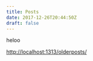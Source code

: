 ```yaml
---
title: Posts
date: 2017-12-26T20:44:50Z
draft: false
---
```

heloo

[http://localhost:1313/olderposts/](http://localhost:1313/olderposts/)